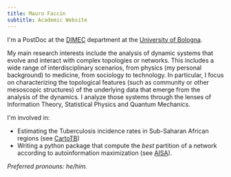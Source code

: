 ```yaml
---
title: Mauro Faccin
subtitle: Academic Website
---
```


I'm a PostDoc at the [DIMEC](https://www.dimec.unibo.it) department at the [University of Bologna](https://www.unibo.it).

My main research interests include the analysis of dynamic systems that evolve and interact with complex topologies or networks.
This includes a wide range of interdisciplinary scenarios, from physics (my personal background) to medicine, from sociology to technology.
In particular, I focus on characterizing the topological features (such as community or other mesoscopic structures) of the underlying data that emerge from the analysis of the dynamics.
I analyze those systems through the lenses of Information Theory, Statistical Physics and Quantum Mechanics.

I'm involved in:

- Estimating the Tuberculosis incidence rates in Sub-Saharan African regions (see [CartoTB](https://maurofaccin.github.io/cartotb))
- Writing a python package that compute the *best* partition of a network according to autoinformation maximization (see [AISA](https://maurofaccin.github.io/aisa)).

*Preferred pronouns: he/him.*
